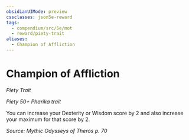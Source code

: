 ```yaml
---
obsidianUIMode: preview
cssclasses: json5e-reward
tags:
  - compendium/src/5e/mot
  - reward/piety-trait
aliases:
  - Champion of Affliction
---
```

# Champion of Affliction
*Piety Trait*  

*Piety 50+ Pharika trait*

You can increase your Dexterity or Wisdom score by 2 and also increase your maximum for that score by 2.

*Source: Mythic Odysseys of Theros p. 70*